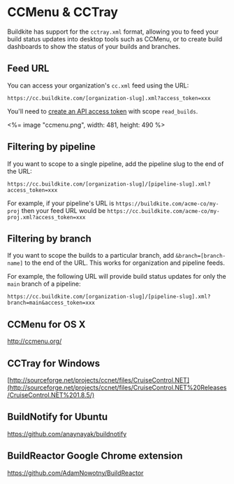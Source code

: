 # CCMenu & CCTray

Buildkite has support for the `cctray.xml` format, allowing you to feed your build status updates into desktop tools such as CCMenu, or to create build dashboards to show the status of your builds and branches.

## Feed URL

You can access your organization's `cc.xml` feed using the URL:

```
https://cc.buildkite.com/[organization-slug].xml?access_token=xxx
```

You'll need to <a href="<%= url_helpers.user_access_tokens_url %>" rel="nofollow">create an API access token</a> with scope `read_builds`.

<%= image "ccmenu.png", width: 481, height: 490 %>

## Filtering by pipeline

If you want to scope to a single pipeline, add the pipeline slug to the end of the URL:

```
https://cc.buildkite.com/[organization-slug]/[pipeline-slug].xml?access_token=xxx
```

For example, if your pipeline's URL is `https://buildkite.com/acme-co/my-proj`
then your feed URL would be
`https://cc.buildkite.com/acme-co/my-proj.xml?access_token=xxx`

## Filtering by branch

If you want to scope the builds to a particular branch, add `&branch=[branch-name]` to the end of the URL. This works for organization and pipeline feeds.

For example, the following URL will provide build status updates for only the `main` branch of a pipeline:

```
https://cc.buildkite.com/[organization-slug]/[pipeline-slug].xml?branch=main&access_token=xxx
```

## CCMenu for OS X

http://ccmenu.org/

## CCTray for Windows

[http://sourceforge.net/projects/ccnet/files/CruiseControl.NET](http://sourceforge.net/projects/ccnet/files/CruiseControl.NET%20Releases/CruiseControl.NET%201.8.5/)

## BuildNotify for Ubuntu

https://github.com/anaynayak/buildnotify

## BuildReactor Google Chrome extension

https://github.com/AdamNowotny/BuildReactor
